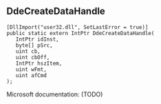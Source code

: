 ## DdeCreateDataHandle

```
[DllImport("user32.dll", SetLastError = true)]
public static extern IntPtr DdeCreateDataHandle(
   IntPtr idInst,
   byte[] pSrc,
   uint cb,
   uint cbOff,
   IntPtr hszItem,
   uint wFmt,
   uint afCmd
);
```

Microsoft documentation: (TODO)
